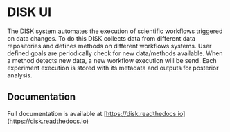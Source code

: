 
# DISK UI

The DISK system automates the execution of scientific workflows triggered 
on data changes. To do this DISK collects data from different data repositories
and defines methods on different workflows systems. User defined goals are 
periodically check for new data/methods available. When a method detects new data,
a new workflow execution will be send. Each experiment execution is stored with its
metadata and outputs for posterior analysis.


## Documentation

Full documentation is available at [https://disk.readthedocs.io](https://disk.readthedocs.io)
